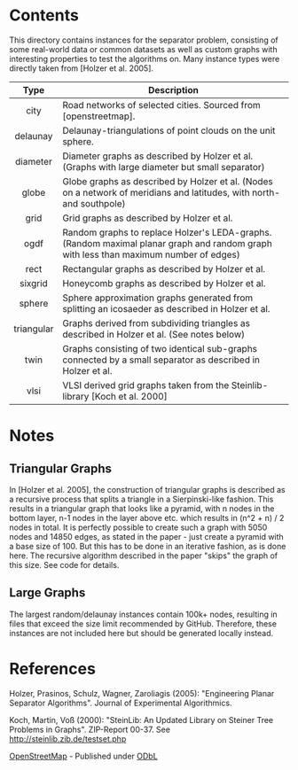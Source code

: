 # Contents

This directory contains instances for the separator problem, consisting of some real-world data or common datasets as
well as custom graphs with interesting properties to test the algorithms on.
Many instance types were directly taken from [Holzer et al. 2005].


| Type          |                                                                                     Description                                                                                    |
|:-------------:|------------------------------------------------------------------------------------------------------------------------------------------------------------------------------------|
| city          | Road networks of selected cities. Sourced from [openstreetmap].                                                                                                                    |
| delaunay      | Delaunay-triangulations of point clouds on the unit sphere.                                                                                                                        | 
| diameter      | Diameter graphs as described by Holzer et al.  (Graphs with large diameter but small separator)                                                                                    |
| globe         | Globe graphs as described by Holzer et al.  (Nodes on a network of meridians and latitudes, with north- and southpole)                                                             |
| grid          | Grid graphs as described by Holzer et al.                                                                                                                                          |
| ogdf          | Random graphs to replace Holzer's LEDA-graphs.  (Random maximal planar graph and random graph with less than maximum number of edges)                                              |
| rect          | Rectangular graphs as described by Holzer et al.                                                                                                                                   |
| sixgrid       | Honeycomb graphs as described by Holzer et al.                                                                                                                                     |
| sphere        | Sphere approximation graphs generated from splitting an icosaeder as described in Holzer et al.                                                                                    |
| triangular    | Graphs derived from subdividing triangles as described in Holzer et al. (See notes below)                                                                                          |
| twin          | Graphs consisting of two identical sub-graphs connected by a small separator as described in Holzer et al.                                                                         |
| vlsi          | VLSI derived grid graphs taken from the Steinlib-library [Koch et al. 2000]                                                                                                        |


# Notes

## Triangular Graphs
In [Holzer et al. 2005], the construction of triangular graphs is described as a recursive process that splits a 
triangle in a Sierpinski-like fashion. This results in a triangular graph that looks like a pyramid, with n nodes in the 
bottom layer, n-1 nodes in the layer above etc. which results in (n^2 + n) / 2 nodes in total. 
It is perfectly possible to create such a graph with 5050 nodes and 14850 edges, as stated in the paper - just create a
pyramid with a base size of 100. But this has to be done in an iterative fashion, as is done here. The recursive 
algorithm described in the paper "skips" the graph of this size. See code for details.

## Large Graphs
The largest random/delaunay instances contain 100k+ nodes, resulting in files that exceed the size limit recommended by GitHub.
Therefore, these instances are not included here but should be generated locally instead.


# References
Holzer, Prasinos, Schulz, Wagner, Zaroliagis (2005): "Engineering Planar Separator Algorithms". Journal of Experimental Algorithmics.

Koch, Martin, Voß (2000): "SteinLib: An Updated Library on Steiner Tree Problems in Graphs". ZIP-Report 00-37. See http://steinlib.zib.de/testset.php

<a href="https://www.openstreetmap.org/">OpenStreetMap</a> - Published under <a href="https://opendatacommons.org/licenses/odbl/">ODbL</a>